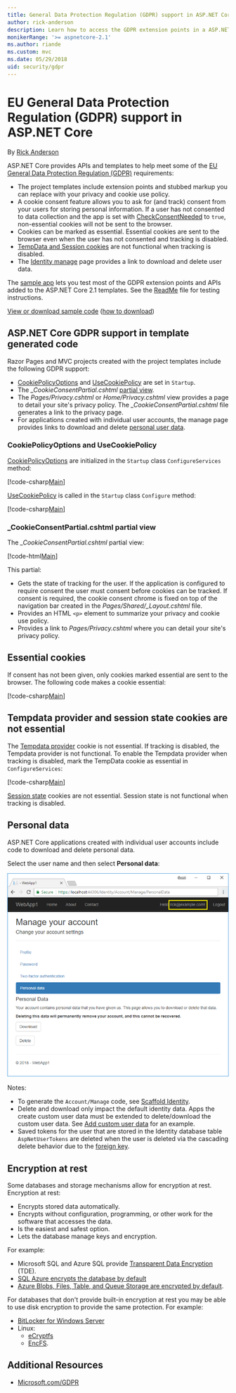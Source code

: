```yaml
---
title: General Data Protection Regulation (GDPR) support in ASP.NET Core
author: rick-anderson
description: Learn how to access the GDPR extension points in a ASP.NET Core web app.
monikerRange: '>= aspnetcore-2.1'
ms.author: riande
ms.custom: mvc
ms.date: 05/29/2018
uid: security/gdpr
---
```

# EU General Data Protection Regulation (GDPR) support in ASP.NET Core

By [Rick Anderson](https://twitter.com/RickAndMSFT)

ASP.NET Core provides APIs and templates to help meet some of the [EU General Data Protection Regulation (GDPR)](https://www.eugdpr.org/) requirements:

* The project templates include extension points and stubbed markup you can replace with your privacy and cookie use policy.
* A cookie consent feature allows you to ask for (and track) consent from your users for storing personal information. If a user has not consented to data collection and the app is set with [CheckConsentNeeded](/dotnet/api/microsoft.aspnetcore.builder.cookiepolicyoptions.checkconsentneeded) to `true`, non-essential cookies will not be sent to the browser.
* Cookies can be marked as essential. Essential cookies are sent to the browser even when the user has not consented and tracking is disabled.
* [TempData and Session cookies](#tempdata) are not functional when tracking is disabled.
* The [Identity manage](#pd) page provides a link to download and delete user data.

The [sample app](https://github.com/aspnet/Docs/tree/live/aspnetcore/security/gdpr/sample) lets you test most of the GDPR extension points and APIs added to the ASP.NET Core 2.1 templates. See the [ReadMe](https://github.com/aspnet/Docs/tree/live/aspnetcore/security/gdpr/sample) file for testing instructions.

[View or download sample code](https://github.com/aspnet/Docs/tree/live/aspnetcore/security/gdpr/sample) ([how to download](xref:tutorials/index#how-to-download-a-sample))

## ASP.NET Core GDPR support in template generated code

Razor Pages and MVC projects created with the project templates include the following GDPR support:

* [CookiePolicyOptions](/dotnet/api/microsoft.aspnetcore.builder.cookiepolicyoptions) and [UseCookiePolicy](/dotnet/api/microsoft.aspnetcore.builder.cookiepolicyappbuilderextensions.usecookiepolicy) are set in `Startup`.
* The *_CookieConsentPartial.cshtml* [partial view](xref:mvc/views/tag-helpers/builtin-th/partial-tag-helper).
* The *Pages/Privacy.cshtml* or *Home/Privacy.cshtml* view provides a page to detail your site's privacy policy. The *_CookieConsentPartial.cshtml* file generates a link to the privacy page.
* For applications created with individual user accounts, the manage page provides links to download and delete [personal user data](#pd).

### CookiePolicyOptions and UseCookiePolicy

[CookiePolicyOptions](/dotnet/api/microsoft.aspnetcore.builder.cookiepolicyoptions) are initialized in the `Startup` class `ConfigureServices` method:

[!code-csharp[Main](gdpr/sample/Startup.cs?name=snippet1&highlight=14-20)]

[UseCookiePolicy](/dotnet/api/microsoft.aspnetcore.builder.cookiepolicyappbuilderextensions.usecookiepolicy) is called in the `Startup` class `Configure` method:

[!code-csharp[Main](gdpr/sample/Startup.cs?name=snippet1&highlight=49)]

### _CookieConsentPartial.cshtml partial view

The *_CookieConsentPartial.cshtml* partial view:

[!code-html[Main](gdpr/sample/RP/Pages/Shared/_CookieConsentPartial.cshtml)]

This partial:

* Gets the state of tracking for the user. If the application is configured to require consent the user must consent before cookies can be tracked. If consent is required, the cookie consent chrome is fixed on top of the navigation bar created in the *Pages/Shared/_Layout.cshtml* file.
* Provides an HTML `<p>` element to summarize your privacy and cookie use policy.
* Provides a link to *Pages/Privacy.cshtml* where you can detail your site's privacy policy.

## Essential cookies

If consent has not been given, only cookies marked essential are sent to the browser. The following code makes a cookie essential:

[!code-csharp[Main](gdpr/sample/RP/Pages/Cookie.cshtml.cs?name=snippet1&highlight=5)]

<a name="tempdata"></a>

## Tempdata provider and session state cookies are not essential

The [Tempdata provider](xref:fundamentals/app-state#tempdata) cookie is not essential. If tracking is disabled, the Tempdata provider is not functional. To enable the Tempdata provider when tracking is disabled, mark the TempData cookie as essential in `ConfigureServices`:

[!code-csharp[Main](gdpr/sample/RP/Startup.cs?name=snippet1)]

[Session state](xref:fundamentals/app-state) cookies are not essential. Session state is not functional when tracking is disabled.

<a name="pd"></a>

## Personal data

ASP.NET Core applications created with individual user accounts include code to download and delete personal data.

Select the user name and then select **Personal data**:

![Manage personal data page](gdpr/_static/pd.png)

Notes:

* To generate the `Account/Manage` code, see [Scaffold Identity](xref:security/authentication/scaffold-identity).
* Delete and download only impact the default identity data. Apps the create custom user data must be extended to delete/download the custom user data. See [Add custom user data](xref:security/authentication/add-user-data) for an example.
* Saved tokens for the user that are stored in the Identity database table `AspNetUserTokens` are deleted when the user is deleted via the cascading delete behavior due to the [foreign key](https://github.com/aspnet/Identity/blob/release/2.1/src/EF/IdentityUserContext.cs#L152).

## Encryption at rest

Some databases and storage mechanisms allow for encryption at rest. Encryption at rest:

* Encrypts stored data automatically.
* Encrypts without configuration, programming, or other work for the software that accesses the data.
* Is the easiest and safest option.
* Lets the database manage keys and encryption.

For example:

* Microsoft SQL and Azure SQL provide [Transparent Data Encryption](/sql/relational-databases/security/encryption/transparent-data-encryption) (TDE).
* [SQL Azure encrypts the database by default](https://azure.microsoft.com/updates/newly-created-azure-sql-databases-encrypted-by-default/)
* [Azure Blobs, Files, Table, and Queue Storage are encrypted by default](https://azure.microsoft.com/blog/announcing-default-encryption-for-azure-blobs-files-table-and-queue-storage/).

For databases that don't provide built-in encryption at rest you may be able to use disk encryption to provide the same protection. For example:

* [BitLocker for Windows Server](/windows/security/information-protection/bitlocker/bitlocker-how-to-deploy-on-windows-server)
* Linux:
  * [eCryptfs](https://launchpad.net/ecryptfs)
  * [EncFS](https://github.com/vgough/encfs).

## Additional Resources

* [Microsoft.com/GDPR](https://www.microsoft.com/en-us/trustcenter/Privacy/GDPR)
